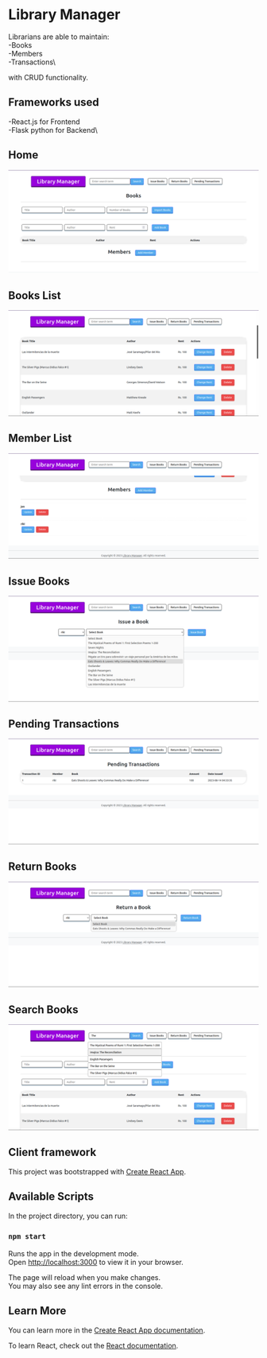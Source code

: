 # Library Manager

Librarians are able to maintain:\
-Books\
-Members\
-Transactions\

with CRUD functionality.
## Frameworks used
-React.js for Frontend\
-Flask python for Backend\

## Home
![Home](https://github.com/kapillohanii/Library-Manager/blob/main/images/home.png)
## Books List
![Books List](https://github.com/kapillohanii/Library-Manager/blob/main/images/books-list.png)
## Member List
![Member List](https://github.com/kapillohanii/Library-Manager/blob/main/images/member-list.png)
## Issue Books
![Issue Books](https://github.com/kapillohanii/Library-Manager/blob/main/images/issue.png)
## Pending Transactions
![Pending Transactions](https://github.com/kapillohanii/Library-Manager/blob/main/images/transaction.png)
## Return Books
![Return Books](https://github.com/kapillohanii/Library-Manager/blob/main/images/return.png)
## Search Books
![Search Books](https://github.com/kapillohanii/Library-Manager/blob/main/images/search.png)




## Client framework
This project was bootstrapped with [Create React App](https://github.com/facebook/create-react-app).

## Available Scripts

In the project directory, you can run:

### `npm start`

Runs the app in the development mode.\
Open [http://localhost:3000](http://localhost:3000) to view it in your browser.

The page will reload when you make changes.\
You may also see any lint errors in the console.

## Learn More

You can learn more in the [Create React App documentation](https://facebook.github.io/create-react-app/docs/getting-started).

To learn React, check out the [React documentation](https://reactjs.org/).


